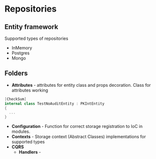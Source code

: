 ﻿# Repositories

## Entity framework
Supported types of repositories
- InMemory
- Postgres
- Mongo

## Folders
- **Attributes** - attributes for entity class and props decoration. Class for attributes working
```csharp
[CheckSum]
internal class TestNoAuditEntity : PKIntEntity
{
  ...
}
```
- **Configuration** - Function for correct storage registration to IoC in modules.
- **Contexts** - Storage context (Abstract Classes) implementations for supported types
- **CQRS**
  - **Handlers** - 



